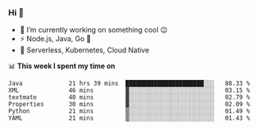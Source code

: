 ### Hi 👋

<!--
**nodejh/nodejh** is a ✨ _special_ ✨ repository because its `README.md` (this file) appears on your GitHub profile.

Here are some ideas to get you started:

- 🔭 I’m currently working on ...
- 🌱 I’m currently learning ...
- 👯 I’m looking to collaborate on ...
- 🤔 I’m looking for help with ...
- 💬 Ask me about ...
- 📫 How to reach me: ...
- 😄 Pronouns: ...
- ⚡ Fun fact: ...
-->

- 🔭 I’m currently working on something cool :wink:
- ⚡ Node.js, Java, Go :thought_balloon:
- 🤖 Serverless, Kubernetes, Cloud Native

📊 **This week I spent my time on**

<!--START_SECTION:waka-->

```text
Java             21 hrs 39 mins  ██████████████████████░░░   88.33 %
XML              46 mins         ▓░░░░░░░░░░░░░░░░░░░░░░░░   03.15 %
textmate         40 mins         ▓░░░░░░░░░░░░░░░░░░░░░░░░   02.79 %
Properties       30 mins         ▓░░░░░░░░░░░░░░░░░░░░░░░░   02.09 %
Python           21 mins         ▒░░░░░░░░░░░░░░░░░░░░░░░░   01.49 %
YAML             21 mins         ▒░░░░░░░░░░░░░░░░░░░░░░░░   01.43 %
```

<!--END_SECTION:waka-->


<!--
:traffic_light: **Visitors**

![visitors](https://visitor-badge.glitch.me/badge?page_id=nodejh.nodejh)
-->
